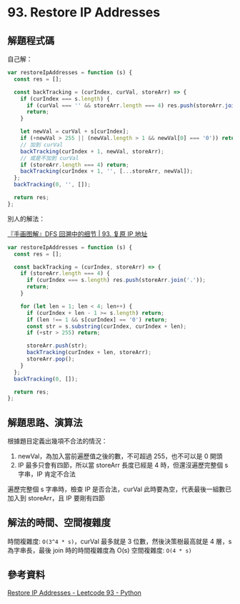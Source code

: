 # 93. Restore IP Addresses

## 解題程式碼

自己解：

```javascript
var restoreIpAddresses = function (s) {
  const res = [];

  const backTracking = (curIndex, curVal, storeArr) => {
    if (curIndex === s.length) {
      if (curVal === '' && storeArr.length === 4) res.push(storeArr.join('.'));
      return;
    }

    let newVal = curVal + s[curIndex];
    if (+newVal > 255 || (newVal.length > 1 && newVal[0] === '0')) return;
    // 加到 curVal
    backTracking(curIndex + 1, newVal, storeArr);
    // 或是不加到 curVal
    if (storeArr.length === 4) return;
    backTracking(curIndex + 1, '', [...storeArr, newVal]);
  };
  backTracking(0, '', []);

  return res;
};
```

別人的解法：

[『手画图解』DFS 回溯中的细节 | 93. 复原 IP 地址](https://leetcode.cn/problems/restore-ip-addresses/solutions/366627/shou-hua-tu-jie-huan-yuan-dfs-hui-su-de-xi-jie-by-/)

```javascript
var restoreIpAddresses = function (s) {
  const res = [];

  const backTracking = (curIndex, storeArr) => {
    if (storeArr.length === 4) {
      if (curIndex === s.length) res.push(storeArr.join('.'));
      return;
    }

    for (let len = 1; len < 4; len++) {
      if (curIndex + len - 1 >= s.length) return;
      if (len !== 1 && s[curIndex] == '0') return;
      const str = s.substring(curIndex, curIndex + len);
      if (+str > 255) return;

      storeArr.push(str);
      backTracking(curIndex + len, storeArr);
      storeArr.pop();
    }
  };
  backTracking(0, []);

  return res;
};
```

## 解題思路、演算法

根據題目定義出幾項不合法的情況：

1. newVal，為加入當前遍歷值之後的數，不可超過 255，也不可以是 0 開頭
2. IP 最多只會有四節，所以當 storeArr 長度已經是 4 時，但還沒遍歷完整個 s 字串，IP 肯定不合法

遍歷完整個 s 字串時，檢查 IP 是否合法，curVal 此時要為空，代表最後一組數已加入到 storeArr，且 IP 要剛有四節

## 解法的時間、空間複雜度

時間複雜度: `O(3^4 * s)`，curVal 最多就是 3 位數，然後決策樹最高就是 4 層，s 為字串長，最後 join 時的時間複雜度為 O(s)
空間複雜度: `O(4 * s)`

## 參考資料

[Restore IP Addresses - Leetcode 93 - Python](https://youtu.be/61tN4YEdiTM)
